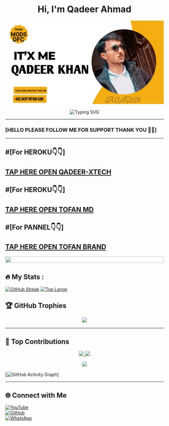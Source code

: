 <h1 align="center">Hi, I'm Qadeer Ahmad</h1>

<p align="center">
  <img src="https://raw.githubusercontent.com/Qadeer-bhai/Qadeer-bhai/main/banner.png" alt="TOFAN-MD Banner" />
</p>

<p align="center">
  <img src="https://readme-typing-svg.demolab.com?font=Fira+Code&duration=3000&pause=1000&center=true&vCenter=true&width=435&lines=Full-Stack+Developer;Open+Source+Contributor;Creative+Designer;Tech+Enthusiast" alt="Typing SVG" />
</p>

---

### [HELLO PLEASE FOLLOW ME FOR SUPPORT THANK YOU 🙏🤞]
---
#[For HEROKU👇👇]
---
[TAP HERE OPEN QADEER-XTECH](https://github.com/Qadeer-bhai/QADEER-XTECH)
---
#[For HEROKU👇👇]
---
[TAP HERE OPEN TOFAN MD](https://github.com/Qadeer-bhai/TOFAN-MD)
---
#[For PANNEL👇👇]
---
[TAP HERE OPEN TOFAN BRAND](https://github.com/Qadeer-bhai/TOFAN-BRAND)
---
<img src="https://i.imgur.com/dBaSKWF.gif" height="20" width="100%">


## :fire: My Stats :

<a href="https://git.io/streak-stats"><img src="https://github-readme-streak-stats.herokuapp.com?user=Qadeer-bhai&theme=dark" alt="GitHub Streak" /></a>
[![Top Langs](https://github-readme-stats.vercel.app/api/top-langs/?username=Qadeer-bhai&layout=compact&theme=vision-friendly-dark)](https://github.com/Qadeer-bhai/github-readme-stats)



## 🏆 GitHub Trophies  
<p align="center">
  <img src="https://github-profile-trophy.vercel.app/?username=Qadeer-bhai&theme=radical">
</p>

---

## 🚀 Top Contributions  

<p align="center">
  <a href="https://github.com/Qadeer-bhai">
    <img src="https://github-profile-summary-cards.vercel.app/api/cards/repos-per-language?username=Qadeer-bhai&theme=radical">
  </a>
  <a href="https://github.com/Qadeer-bhai">
    <img src="https://github-profile-summary-cards.vercel.app/api/cards/most-commit-language?username=Qadeer-bhai&theme=radical">
  </a>
</p>

<p align="center">
  <a href="https://github.com/Qadeer-bhai">
    <img src="https://github-profile-summary-cards.vercel.app/api/cards/profile-details?username=Qadeer-bhai&theme=radical">
  </a>
</p>


[![GitHub Activity Graph](https://github-readme-activity-graph.vercel.app/graph?username=Qadeer-bhai&bg_color=000000&color=9e4c98&line=9e4c98&point=403d3d&area=true&hide_border=true)]

---

## 🌐 Connect with Me  
[![YouTube](https://img.shields.io/badge/YouTube-red?style=flat-square&logo=youtube)](https://www.youtube.com/@tofanmods7)  
[![GitHub](https://img.shields.io/badge/GitHub-black?style=flat-square&logo=github&logoColor=white)](https://github.com/Qadeer-bhai)  
[![WhatsApp](https://img.shields.io/badge/WhatsApp-25D366?style=flat-square&logo=whatsapp&logoColor=white)](https://wa.me/923079749129)  
